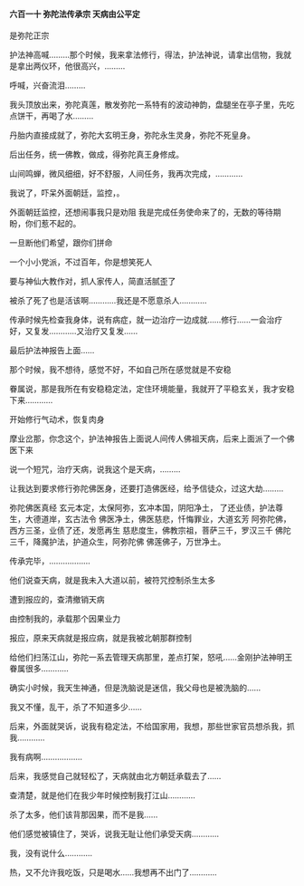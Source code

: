 #### 六百一十 弥陀法传承宗 天病由公平定

是弥陀正宗

护法神高喊………那个时候，我来拿法修行，得法，护法神说，请拿出信物，我就是拿出两仪环，他很高兴，………

呼喊，兴奋流泪………


我头顶放出来，弥陀真莲，散发弥陀一系特有的波动神韵，盘腿坐在亭子里，先吃点饼干，再喝了水………

丹胎内直接成就了，弥陀大玄明王身，弥陀永生灵身，弥陀不死皇身。

后出任务，统一佛教，做成，得弥陀真王身修成。

山间鸣蝉，微风细细，好不舒服，人间任务，我再次完成，…………

我说了，吓呆外面朝廷，监控，。

外面朝廷监控，还想闹事我只是劝阻
我是完成任务使命来了的，无数的等待期盼，你们惹不起的。

一旦断他们希望，跟你们拼命

一个小小党派，不过百年，你是想笑死人

要与神仙大教作对，抓人家传人，简直活腻歪了

被杀了死了也是活该啊…………我还是不愿意杀人…………

传承时候先检查我身体，说有病症，就一边治疗一边成就……修行……一会治疗好，又复发…………又治疗又复发……

最后护法神报告上面……

那个时候，我不想待，感觉不好，不如自己所在感觉就是不安稳

眷属说，那是我所在有安稳稳定法，定住环境能量，我就开了平稳玄关，我才安稳下来…………

开始修行气动术，恢复肉身

摩业岔那，你念这个，护法神报告上面说人间传人佛祖天病，后来上面派了一个佛医下来

说一个短咒，治疗天病，说我这个是天病，………

让我达到要求修行弥陀佛医身，还要打造佛医经，给予信徒众，过这大劫………


弥陀佛医真经
玄元本定，太保阿弥，玄冲本国，阴阳净土，
了还业债，护法尊生，大德道岸，玄古法令
佛医净土，佛医慈悲，忏悔罪业，大道玄芳
阿弥陀佛，西方三圣，业债了还，发愿再生
慈悲度生，佛教宗祖，菩萨三千，罗汉三千
佛陀三千，降魔护法，护道众生，阿弥陀佛
佛莲佛子，万世净土。


传承完毕，………………

他们说查天病，就是我未入大道以前，被符咒控制杀生太多

遭到报应的，查清撤销天病

由控制我的，承载那个因果业力

报应，原来天病就是报应病，就是我被北朝那群控制

给他们扫荡江山，弥陀一系去管理天病那里，差点打架，怒吼……金刚护法神明王眷属很多…………

确实小时候，我天生神通，但是洗脑说是迷信，我父母也是被洗脑的……

我又不懂，乱干，杀了不知道多少……

后来，外面就哭诉，说我有稳定法，不给国家用，我想，那些世家官员想杀我，抓我…………


我有病啊………………

后来，我感觉自己就轻松了，天病就由北方朝廷承载去了……

查清楚，就是他们在我少年时候控制我打江山…………

杀了太多，他们该背那因果，而不是我……

他们感觉被镇住了，哭诉，说我无耻让他们承受天病…………

我，没有说什么…………

热，又不允许我吃饭，只是喝水……我想再不出门了…………